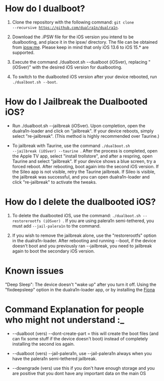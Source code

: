# How do I dualboot?

1. Clone the repository with the following command: <code>git clone --recursive https://github.com/dualra1n/dualra1n</code>.

2. Download the .iPSW file for the iOS version you intend to be dualbooting, and place it in the ipsw/ directory. The file can be obtained from [ipsw.me](https://ipsw.me). Please keep in mind that only iOS 13.6 to iOS 15.* are supported.

3. Execute the command ./dualboot.sh --dualboot (iOSver), replacing "(iOSver)" with the desired iOS version for dualbooting.

4. To switch to the dualbooted iOS version after your device rebooted, run <code>./dualboot.sh --boot</code>.

# How do I Jailbreak the Dualbooted iOS?

- Run ./dualboot.sh --jailbreak (iOSver). Upon completion, open the dualra1n-loader and click on "jailbreak". If your device reboots, simply select "re-jailbreak". (This method is highly recommended over Taurine.)

- To jailbreak with Taurine, use the command <code>./dualboot.sh --jailbreak (iOSver) --taurine </code>. After the process is completed, open the Apple TV app, select "install trollstore",
and after a respring, open Taurine and select "jailbreak". If your device shows a blue screen, try a forced reboot. After rebooting, boot again into the second iOS version. If the Sileo app is not visible, retry the Taurine jailbreak. If Sileo is visible, the jailbreak was successful, and you can open dualra1n-loader and click "re-jailbreak" to activate the tweaks.

# How do I delete the dualbooted iOS?

1. To delete the dualbooted iOS, use the command: <code>./dualboot.sh --restorerootfs (iOSver) </code>. If you are using palera1n semi-tethered, you must add <code>--jail-palera1n</code> to the command.

2. If you wish to remove the jailbreak alone, use the "restorerootfs" option in the dualra1n-loader. After rebooting and running --boot, if the device doesn't boot and you previously ran --jailbreak, you need to jailbreak again to boot the secondary iOS version.

# Known issues 

"Deep Sleep": The device doesn't "wake up" after you turn it off. Using the "fixdeepsleep" option in the dualra1n-loader app, or by installing the [Fiona](https://www.ios-repo-updates.com/repository/julioverne-s-repo/package/com.julioverne.fiona/)

# Command Explanation for people who might not understand :_

- --dualboot (vers) --dont-create-part = this will create the boot files (and can fix some stuff if the device doesn't boot) instead of completely installing the second ios again.

- --dualboot (vers) --jail-palera1n, use --jail-palera1n always when you have the palera1n semi-tethered jailbreak.

- --downgrade (vers) use this if you don't have enough storage and you are positive that you dont have any important data on the main OS
